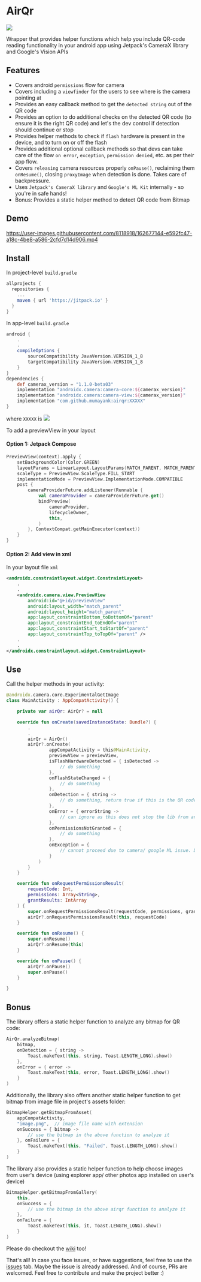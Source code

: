 # AirQr

[![](https://jitpack.io/v/mumayank/airqr.svg)](https://jitpack.io/#mumayank/airqr)

Wrapper that provides helper functions which help you include QR-code reading functionality in your android app using Jetpack's CameraX library and Google's Vision APIs

## Features
- Covers android `permissions` flow for camera
- Covers including a `viewfinder` for the users to see where is the camera pointing at
- Provides an easy callback method to get the `detected string` out of the QR code
- Provides an option to do additional checks on the detected QR code (to ensure it is the right QR code) and let's the dev control if detection should continue or stop
- Provides helper methods to check if `flash` hardware is present in the device, and to turn on or off the flash
- Provides additional optional callback methods so that devs can take care of the flow `on error`, `exception`, `permission denied`, etc. as per their app flow.
- Covers `releasing` camera resources properly `onPause()`, reclaiming them `onResume()`, closing `proxyImage` when detection is done. Takes care of backpressure.
- Uses `Jetpack's CameraX library` and `Google's ML Kit` internally - so you're in safe hands!
- Bonus: Provides a static helper method to detect QR code from Bitmap

## Demo
https://user-images.githubusercontent.com/8118918/162677144-e592fc47-a18c-4be8-a586-2cfd7d14d906.mp4

## Install

In project-level `build.gradle`
```gradle
allprojects {
  repositories {
    ...
    maven { url 'https://jitpack.io' }
  }
}
```

In app-level `build.gradle`
```gradle
android {
    .
    .
    compileOptions {
        sourceCompatibility JavaVersion.VERSION_1_8
        targetCompatibility JavaVersion.VERSION_1_8
    }
}
dependencies {
    def camerax_version = "1.1.0-beta03"
    implementation "androidx.camera:camera-core:${camerax_version}"
    implementation "androidx.camera:camera-view:${camerax_version}"
    implementation "com.github.mumayank:airqr:XXXXX"
}
```
where `XXXXX` is [![](https://jitpack.io/v/mumayank/airqr.svg)](https://jitpack.io/#mumayank/airqr)

To add a previewView in your layout

#### Option 1: Jetpack Compose

```kotlin
PreviewView(context).apply {
    setBackgroundColor(Color.GREEN)
    layoutParams = LinearLayout.LayoutParams(MATCH_PARENT, MATCH_PARENT)
    scaleType = PreviewView.ScaleType.FILL_START
    implementationMode = PreviewView.ImplementationMode.COMPATIBLE
    post {
        cameraProviderFuture.addListener(Runnable {
            val cameraProvider = cameraProviderFuture.get()
            bindPreview(
                cameraProvider,
                lifecycleOwner,
                this,
            )
        }, ContextCompat.getMainExecutor(context))
    }
}
```

#### Option 2: Add view in xml

In your layout file `xml`

```xml
<androidx.constraintlayout.widget.ConstraintLayout>
    .
    .
    <androidx.camera.view.PreviewView
        android:id="@+id/previewView"
        android:layout_width="match_parent"
        android:layout_height="match_parent"
        app:layout_constraintBottom_toBottomOf="parent"
        app:layout_constraintEnd_toEndOf="parent"
        app:layout_constraintStart_toStartOf="parent"
        app:layout_constraintTop_toTopOf="parent" />
    .
    .
</androidx.constraintlayout.widget.ConstraintLayout>
```

## Use

Call the helper methods in your activity:
```kotlin
@androidx.camera.core.ExperimentalGetImage
class MainActivity : AppCompatActivity() {

    private var airQr: AirQr? = null

    override fun onCreate(savedInstanceState: Bundle?) {
        .
        .
        airQr = AirQr()
        airQr?.onCreate(
                appCompatActivity = this@MainActivity,
                previewView = previewView,
                isFlashHardwareDetected = { isDetected ->
                    // do something
                },
                onFlashStateChanged = {
                    // do something
                },
                onDetection = { string ->
                    // do something, return true if this is the QR code you wanted, else return false to continue scanning
                },
                onError = { errorString ->
                    // can ignore as this does not stop the lib from analyzing the next frame
                },
                onPermissionsNotGranted = {
                    // do something
                },
                onException = {
                    // cannot proceed due to camera/ google ML issue. Do something
                }
            )
        }
    }

    override fun onRequestPermissionsResult(
        requestCode: Int,
        permissions: Array<String>,
        grantResults: IntArray
    ) {
        super.onRequestPermissionsResult(requestCode, permissions, grantResults)
        airQr?.onRequestPermissionsResult(this, requestCode)
    }

    override fun onResume() {
        super.onResume()
        airQr?.onResume(this)
    }

    override fun onPause() {
        airQr?.onPause()
        super.onPause()
    }

}
```

## Bonus

The library offers a static helper function to analyze any bitmap for QR code:

```kotlin
AirQr.analyzeBitmap(
    bitmap,
    onDetection = { string ->
        Toast.makeText(this, string, Toast.LENGTH_LONG).show()
    },
    onError = { error ->
        Toast.makeText(this, error, Toast.LENGTH_LONG).show()
    }
)
```

Additionally, the library also offers another static helper function to get bitmap from image file in project's assets folder:

```kotlin
BitmapHelper.getBitmapFromAsset(
    appCompatActivity,
    "image.png",  // image file name with extension
    onSuccess = { bitmap ->
        // use the bitmap in the above function to analyze it
    }, onFailure = {
        Toast.makeText(this, "Failed", Toast.LENGTH_LONG).show()
    }
)
```

The library also provides a static helper function to help choose images from user's device (using explorer app/ other photos app installed on user's device)

```kotlin
BitmapHelper.getBitmapFromGallery(
    this,
    onSuccess = {
        // use the bitmap in the above airqr function to analyze it
    },
    onFailure = {
        Toast.makeText(this, it, Toast.LENGTH_LONG).show()
    }
)
```

Please do checkout the [wiki](https://github.com/mumayank/airqr/wiki) too!

That's all! In case you face issues, or have suggestions, feel free to use the [issues](https://github.com/mumayank/airqr/issues) tab. Maybe the issue is already addressed. And of course, PRs are welcomed. Feel free to contribute and make the project better :)
